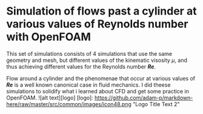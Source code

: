<h1>Simulation of flows past a cylinder at various values of Reynolds number with OpenFOAM</h1>

This set of simulations consists of 4 simulations that use the same geometry and mesh, but different values of the kinematic visosity $\mu$\, and thus achieving different values for the Reynolds number <strong><em>Re</em></strong>.

Flow around a cylinder and the phenomenae that occur at various values of <strong><em>Re</em></strong> is a well known canonical case in fluid mechanics. I did theese simulations to solidify what i learned about CFD and get some practice in OpenFOAM.
![alt text][logo]
[logo]: https://github.com/adam-p/markdown-here/raw/master/src/common/images/icon48.png "Logo Title Text 2"

